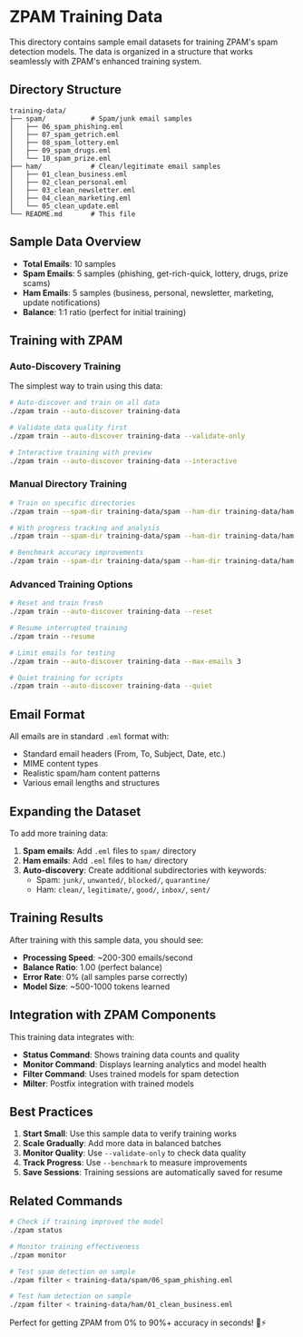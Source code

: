 # ZPAM Training Data

This directory contains sample email datasets for training ZPAM's spam detection models. The data is organized in a structure that works seamlessly with ZPAM's enhanced training system.

## Directory Structure

```
training-data/
├── spam/           # Spam/junk email samples
│   ├── 06_spam_phishing.eml
│   ├── 07_spam_getrich.eml
│   ├── 08_spam_lottery.eml
│   ├── 09_spam_drugs.eml
│   └── 10_spam_prize.eml
├── ham/            # Clean/legitimate email samples  
│   ├── 01_clean_business.eml
│   ├── 02_clean_personal.eml
│   ├── 03_clean_newsletter.eml
│   ├── 04_clean_marketing.eml
│   └── 05_clean_update.eml
└── README.md       # This file
```

## Sample Data Overview

- **Total Emails**: 10 samples
- **Spam Emails**: 5 samples (phishing, get-rich-quick, lottery, drugs, prize scams)
- **Ham Emails**: 5 samples (business, personal, newsletter, marketing, update notifications)
- **Balance**: 1:1 ratio (perfect for initial training)

## Training with ZPAM

### Auto-Discovery Training
The simplest way to train using this data:

```bash
# Auto-discover and train on all data
./zpam train --auto-discover training-data

# Validate data quality first
./zpam train --auto-discover training-data --validate-only

# Interactive training with preview
./zpam train --auto-discover training-data --interactive
```

### Manual Directory Training
```bash
# Train on specific directories
./zpam train --spam-dir training-data/spam --ham-dir training-data/ham

# With progress tracking and analysis
./zpam train --spam-dir training-data/spam --ham-dir training-data/ham --analyze

# Benchmark accuracy improvements
./zpam train --spam-dir training-data/spam --ham-dir training-data/ham --benchmark
```

### Advanced Training Options
```bash
# Reset and train fresh
./zpam train --auto-discover training-data --reset

# Resume interrupted training
./zpam train --resume

# Limit emails for testing
./zpam train --auto-discover training-data --max-emails 3

# Quiet training for scripts
./zpam train --auto-discover training-data --quiet
```

## Email Format

All emails are in standard `.eml` format with:
- Standard email headers (From, To, Subject, Date, etc.)
- MIME content types
- Realistic spam/ham content patterns
- Various email lengths and structures

## Expanding the Dataset

To add more training data:

1. **Spam emails**: Add `.eml` files to `spam/` directory
2. **Ham emails**: Add `.eml` files to `ham/` directory
3. **Auto-discovery**: Create additional subdirectories with keywords:
   - Spam: `junk/`, `unwanted/`, `blocked/`, `quarantine/`
   - Ham: `clean/`, `legitimate/`, `good/`, `inbox/`, `sent/`

## Training Results

After training with this sample data, you should see:
- **Processing Speed**: ~200-300 emails/second
- **Balance Ratio**: 1.00 (perfect balance)
- **Error Rate**: 0% (all samples parse correctly)
- **Model Size**: ~500-1000 tokens learned

## Integration with ZPAM Components

This training data integrates with:
- **Status Command**: Shows training data counts and quality
- **Monitor Command**: Displays learning analytics and model health
- **Filter Command**: Uses trained models for spam detection
- **Milter**: Postfix integration with trained models

## Best Practices

1. **Start Small**: Use this sample data to verify training works
2. **Scale Gradually**: Add more data in balanced batches
3. **Monitor Quality**: Use `--validate-only` to check data quality
4. **Track Progress**: Use `--benchmark` to measure improvements
5. **Save Sessions**: Training sessions are automatically saved for resume

## Related Commands

```bash
# Check if training improved the model
./zpam status

# Monitor training effectiveness
./zpam monitor

# Test spam detection on sample
./zpam filter < training-data/spam/06_spam_phishing.eml

# Test ham detection on sample
./zpam filter < training-data/ham/01_clean_business.eml
```

Perfect for getting ZPAM from 0% to 90%+ accuracy in seconds! 🫏⚡ 
